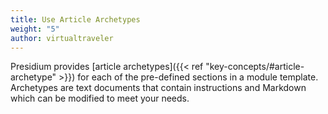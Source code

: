 ```yaml
---
title: Use Article Archetypes
weight: "5"
author: virtualtraveler
---
```


Presidium provides [article archetypes]({{< ref "key-concepts/#article-archetype" >}}) for each of the pre-defined sections in a module template. Archetypes are text documents that contain instructions and Markdown which can be modified to meet your needs.